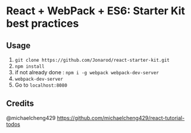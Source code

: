 # React + WebPack + ES6: Starter Kit best practices

## Usage
1. `git clone https://github.com/Jonarod/react-starter-kit.git`
2. `npm install`
3. if not already done : `npm i -g webpack webpack-dev-server`
4. `webpack-dev-server`
5. Go to `localhost:8080`

## Credits
@michaelcheng429
https://github.com/michaelcheng429/react-tutorial-todos
